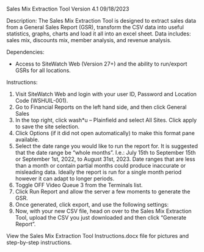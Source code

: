 Sales Mix Extraction Tool
Version 4.1
09/18/2023

Description:
The Sales Mix Extraction Tool is designed to extract sales data from a General Sales Report (GSR), transform the CSV data into useful statistics, graphs, charts and load it all into an excel sheet. Data includes: sales mix, discounts mix, member analysis, and revenue analysis. 

Dependencies:
-	Access to SiteWatch Web (Version 27+) and the ability to run/export GSRs for all locations.

Instructions:
1.	Visit SiteWatch Web and login with your user ID, Password and Location Code (WSHUIL-001).
2.	Go to Financial Reports on the left hand side, and then click General Sales
3.	In the top right, click wash*u – Plainfield and select All Sites. Click apply to save the site selection.
4.	Click Options (if it did not open automatically) to make this format pane available.
5.	Select the date range you would like to run the report for. It is suggested that the date range be “whole months”. I.e.: July 15th to September 15th or September 1st, 2022, to August 31st, 2023. Date ranges that are less than a month or contain partial months could produce inaccurate or misleading data. Ideally the report is run for a single month period however it can adapt to longer periods.
6.	Toggle OFF Video Queue 3 from the Terminals list.
7.	Click Run Report and allow the server a few moments to generate the GSR.
8.	Once generated, click export, and use the following settings: 
9.	Now, with your new CSV file, head on over to the Sales Mix Extraction Tool, upload the CSV you just downloaded and then click “Generate Report”.


View the Sales Mix Extraction Tool Instructions.docx file for pictures and step-by-step instructions.
